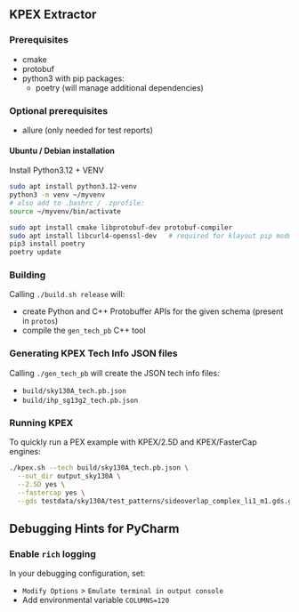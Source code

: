 <!--
--------------------------------------------------------------------------------
SPDX-FileCopyrightText: 2024 Martin Jan Köhler and Harald Pretl
Johannes Kepler University, Institute for Integrated Circuits.

This file is part of KPEX 
(see https://github.com/martinjankoehler/klayout-pex).

This program is free software: you can redistribute it and/or modify
it under the terms of the GNU General Public License as published by
the Free Software Foundation, either version 3 of the License, or
(at your option) any later version.

This program is distributed in the hope that it will be useful,
but WITHOUT ANY WARRANTY; without even the implied warranty of
MERCHANTABILITY or FITNESS FOR A PARTICULAR PURPOSE.  See the
GNU General Public License for more details.

You should have received a copy of the GNU General Public License
along with this program. If not, see <http://www.gnu.org/licenses/>.
SPDX-License-Identifier: GPL-3.0-or-later
--------------------------------------------------------------------------------
-->
## KPEX Extractor

### Prerequisites

- cmake
- protobuf
- python3 with pip packages:
   - poetry (will manage additional dependencies)

### Optional prerequisites

- allure (only needed for test reports)

#### Ubuntu / Debian installation

Install Python3.12 + VENV
```bash
sudo apt install python3.12-venv
python3 -m venv ~/myvenv
# also add to .bashrc / .zprofile:
source ~/myvenv/bin/activate
```

```bash
sudo apt install cmake libprotobuf-dev protobuf-compiler 
sudo apt install libcurl4-openssl-dev   # required for klayout pip module
pip3 install poetry
poetry update
```

### Building

Calling `./build.sh release` will: 
- create Python and C++ Protobuffer APIs for the given schema (present in `protos`)
- compile the `gen_tech_pb` C++ tool

### Generating KPEX Tech Info JSON files

Calling `./gen_tech_pb` will create the JSON tech info files: 
   - `build/sky130A_tech.pb.json`
   - `build/ihp_sg13g2_tech.pb.json`

### Running KPEX

To quickly run a PEX example with KPEX/2.5D and KPEX/FasterCap engines:
```bash
./kpex.sh --tech build/sky130A_tech.pb.json \
  --out_dir output_sky130A \
  --2.5D yes \
  --fastercap yes \
  --gds testdata/sky130A/test_patterns/sideoverlap_complex_li1_m1.gds.gz
```

## Debugging Hints for PyCharm

### Enable `rich` logging

In your debugging configuration, set:
- `Modify Options` > `Emulate terminal in output console`
- Add environmental variable `COLUMNS=120`
